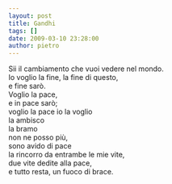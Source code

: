 ```yaml
---
layout: post
title: Gandhi
tags: []
date: 2009-03-10 23:28:00
author: pietro
---
```

Sii il cambiamento che vuoi vedere nel mondo.<br/>Io voglio la fine, la fine di questo,<br/>e fine sarò.<br/>Voglio la pace,<br/>e in pace sarò;<br/>voglio la pace io la voglio<br/>la ambisco<br/>la bramo<br/>non ne posso più,<br/>sono avido di pace<br/>la rincorro da entrambe le mie vite,<br/>due vite dedite alla pace,<br/>e tutto resta, un fuoco di brace.
